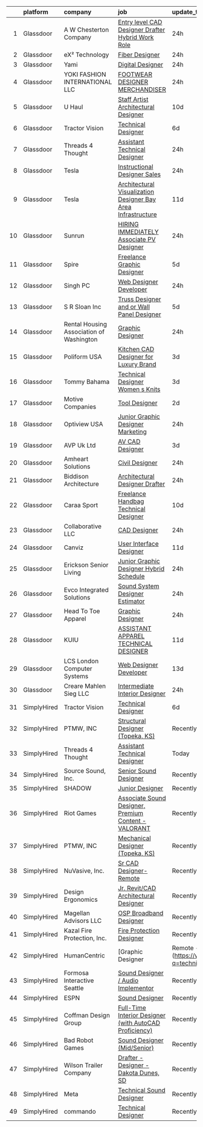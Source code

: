 

|    | platform    | company                                  | job                                                                                                                                                                                                                                                                                                                                                                                                                                                                                                                                                                                                                                                                                                                                                                                                                                                                                                                                                                                                                                                                                                                                                                                    | update_time   | location             |
|---:|:------------|:-----------------------------------------|:---------------------------------------------------------------------------------------------------------------------------------------------------------------------------------------------------------------------------------------------------------------------------------------------------------------------------------------------------------------------------------------------------------------------------------------------------------------------------------------------------------------------------------------------------------------------------------------------------------------------------------------------------------------------------------------------------------------------------------------------------------------------------------------------------------------------------------------------------------------------------------------------------------------------------------------------------------------------------------------------------------------------------------------------------------------------------------------------------------------------------------------------------------------------------------------|:--------------|:---------------------|
|  1 | Glassdoor   | A W  Chesterton Company                  | [Entry level CAD Designer  Drafter    Hybrid Work Role](https://www.glassdoor.com/partner/jobListing.htm?pos=115&ao=1110586&s=58&guid=00000183a1d343feb87b817814b1e5e3&src=GD_JOB_AD&t=SR&vt=w&ea=1&cs=1_f27ad931&cb=1664867321562&jobListingId=1008180726137&cpc=4050D81B60456B41&jrtk=3-0-1gegt6h6hjc9i801-1gegt6h73khqk800-99c2d1e6feb2ff2a--6NYlbfkN0Ah1HZB3zWWPC_RUQgHjiSsx-miCUc3_D7bKfN3tu-eSM4EfHM0FEjkJomsggDAq3QwsdxV2_TeXTNIxCcsEIsrptTWZ9oG8IM6YHFUybnmI7bDsHdZaWpA1kkkqVhp_GYY0n-3viDQVMMvStkm67O-MCMS18GyT7Gas_kBXk1narOuTlgw84_r4IzNqYOoPDh8iIllVoRLKfHcnQn-hcwP6hCEQEcUkwnDpR1A4stLr2AHuJwNkIjgXb0P6xnsl8nN9Ckb-7GUxFAVQ6qV4i54YDetWkxgHT03XJEr0LKI00svXhu5v1-vRoHYhrycYogouLQ8PXa30B3cgMtPtkSEjMKyPzNdvXEHuvH43ZUfvOBHMHpefp7SB-30Kdl9xNyxBZ_p8Eu7-n6F1qtgdSPNZcb6sCJlGgPck_0OWOYUqzsSn4Una_6_pi6MDCfPlFnrZ0iHbvSppkEGFHE7Ew2NHXDa9MEIDHG0gFewn2jtO3LUc8kEO3_2-rzUThQHE2CoLl1U7kdjSM1XWwf6cvcT)                                                                                                                                                                                                                                                                       | 24h           | Haverhill, MA        |
|  2 | Glassdoor   | eX² Technology                           | [Fiber Designer](https://www.glassdoor.com/partner/jobListing.htm?pos=111&ao=1110586&s=58&guid=00000183a1d343feb87b817814b1e5e3&src=GD_JOB_AD&t=SR&vt=w&cs=1_7e47d984&cb=1664867321560&jobListingId=1008181152822&cpc=7E69D0A57279CD4B&jrtk=3-0-1gegt6h6hjc9i801-1gegt6h73khqk800-501e28533526928d--6NYlbfkN0Af7IH--f52cTUDwFMUanxXcd3NiV5wYJyzlyk1G5yREYjpyx22ZkWQaczA53RNvwV3Ft1O_8Sf5jnopNqidS4B3P51tgzO1hiw2xJV1Mw8KGQSfBibd-t3JzQt5z7MzEKLTZHiUr5suJhbdEWMLlPvNnwEqtYiFjXACWBU4mOVYy8ivw2VUYCkOZnonorSkWmD6H9_-G4P3QlbfntYzPlVaarZ7WUQ0J5_Vs-NGJZqr3lA47Ntju-g7jHuNGr3vhbuGtI6OWUyvWIN6ceFIuB-qzitiY9wDW-EHZ5rnriL_k9bOci29V_W1riHksusMocqDvS2qKIjitJ7-ZJjPI-9AVrErB4Tse7p_JZ-7KPSRDcPbkiBY8p8KrbD-y8HWvJ2y6F8Raob6BIBGnwRD1QbIxBt7-SpHsDhLcx4eQOWCBan10vvTqaGLLWuDYNOzdacRHiDKLNRfs0xsaq24VIAE_pIs6lprUYIXQBW_U5Dp6rnCKnDyI2S0ByGZ17U2t9OcGmtJIkMZR9PiXHTShXt)                                                                                                                                                                                                                                                                                                                   | 24h           | Remote               |
|  3 | Glassdoor   | Yami                                     | [Digital Designer](https://www.glassdoor.com/partner/jobListing.htm?pos=103&ao=1110586&s=58&guid=00000183a1d343feb87b817814b1e5e3&src=GD_JOB_AD&t=SR&vt=w&cs=1_534e3165&cb=1664867321559&jobListingId=1008181019653&cpc=18C9CE28155C17C5&jrtk=3-0-1gegt6h6hjc9i801-1gegt6h73khqk800-4b7391dd8006dac6--6NYlbfkN0DsBOlmEAMqZtav1V1WKZO3RUElpafjggtWvxyDQ3xFSmyORkCOQyPRy8brDkQF-0tx-M_FaeGFTi5xPkXA6pP_llQ907OambRdmHN7rVS4lqoHDoH3T9hJpxZ4Yo4p270-LHduIFPvCR90ID65X1Ans2reBfMYIPmQhvUzvYw15zuBBZI0Kx1zAKTlY_5ChHyJfPLs2mMuPD2wFxJM-jQdNwnP6rQ7Q7qfHJ8GbeEYuIwFMF_ENeTflhoYHvZyYSkmdlhM-mefjczo-JqwS1j880KGzPky4PtU910kSyBewxYkVKNNYSsul1nsLYK8jUYa8bVQmWjdWGE11JDuSUsfddOi0yzN2eEUBMjLDfAWIYh5aemREHHInyCm-TH6CPseWk7tyOJPQ4OGC30ZZy0yOzQUFVlJDEen42rbBuyVYDDY8KWu74dgDqeWyFvaRZi09rDP9BqqawW0eAMTdokCxNkt2lpSA0v8sk-wtrXNNvbd7nahxLeLlesszZMcTgA%3D)                                                                                                                                                                                                                                                                                                                                   | 24h           | Brea, CA             |
|  4 | Glassdoor   | YOKI FASHION INTERNATIONAL LLC           | [FOOTWEAR DESIGNER MERCHANDISER](https://www.glassdoor.com/partner/jobListing.htm?pos=129&ao=1110586&s=58&guid=00000183a1d343feb87b817814b1e5e3&src=GD_JOB_AD&t=SR&vt=w&cs=1_c76daa66&cb=1664867321564&jobListingId=1008181061727&cpc=FDA93C03AE7AED37&jrtk=3-0-1gegt6h6hjc9i801-1gegt6h73khqk800-50f033a08f406ba2--6NYlbfkN0A97nE1P-m-Za0L2aUvklUmcUAm2wKboK4KxUqKaTH4OeA2fAkytcimx1XgsdAiu3xSHhc46J0JWO-DE6WWE9uUb7ZJTtXi9a5HlHK1trY2Mz1SjtNoF0htomQJHQYdnWDXx4NYGjKiST5JAp6uEpyOjs_nETe6DocYv8Z_kJUdj4U34boKSfXebLr7m5LGmORr0WhAQsVJ91IkGUoEaottRq87qsD4s08SKuWrO5XdpkXpPkZ2V99unoc4dh7jmT2vI5tOqjLn1jZEsXGVqCp2G-wZmowuypOGJdXHk6cCUkiFTv4jl8nwNmeG0VCYs3X7x_04EZqf-wZJnzB40MHIzDGlyzmL7EVPDukbdjojo3OXFWaoAlry2kURAAGTuPLiwmOQzKRzOb7r4VHLWNhMkTqcOtOFOSdADkOUwl5pzkUpU2zPJmAeqwqI9C6yX7tbKpRBrns42VBSsL5mHELnO4exCfkY1296jxPjG6Lb5-WdQ5x7oyImH3sO3d5twYwF4t7DUxrl9IZURPU26NMV)                                                                                                                                                                                                                                                                                                   | 24h           | New York, NY         |
|  5 | Glassdoor   | U Haul                                   | [Staff Artist Architectural Designer](https://www.glassdoor.com/partner/jobListing.htm?pos=124&ao=1110586&s=58&guid=00000183a1d343feb87b817814b1e5e3&src=GD_JOB_AD&t=SR&vt=w&ea=1&cs=1_70b80528&cb=1664867321563&jobListingId=1008158422934&cpc=39A4E8CE329AB187&jrtk=3-0-1gegt6h6hjc9i801-1gegt6h73khqk800-28429ef3067ba079--6NYlbfkN0DdoLzd2nH_jHSLwr2EyTkavNA8xpnfBmQyA5D2SPCveIstByWqgi2KSDKasltwxyfxctkgsP-HOwOdSWhEHutSr9pl1BDh41IUZiravzOsEg4BUKUHZBBfsGybUratl0F9CtrC9DdvGVee0K3CHGdDTLNI56tu9C1qauDIyOB79jeZyTlP80d31ggwwOcbDuewjMSodM9nr4qX5T6NJThshlXcoOruiJLXR4-rmfqAYvw1ydqXHWR8mKYGABhDUQ5gKyRZPgtwnJgcnIiAiXM9g2wa85XLAbOSNKhBWKemDsRhc2IJ3vU_bHaZXlo2b5ie8CbKNS_cfvC4Hfjeiagf1VbQh1FNcPZsV-h6l43twmGIlUDLxeQbIVWwEedo8EHYG8YdH0Xg84ZghsQahN3GyTVKrEtPSNONL-mwVXvqIMyS-gK4Zl90sIcigprXnh9w0KJhxC0G6n1M0ej1HljHSRyRqOH9xBYmTqonW5l5nY9CJANInF5MMmwTvNeiEPF20st7X83yAcmG0eO0q9Ee_B2R4YrU4KBkoT8JJ5yhWQ%3D%3D)                                                                                                                                                                                                                                                             | 10d           | Phoenix, AZ          |
|  6 | Glassdoor   | Tractor Vision                           | [Technical Designer](https://www.glassdoor.com/partner/jobListing.htm?pos=105&ao=1110586&s=58&guid=00000183a1d343feb87b817814b1e5e3&src=GD_JOB_AD&t=SR&vt=w&cs=1_ea4bbd56&cb=1664867321559&jobListingId=1008165515473&cpc=C90BE282B3FA86B5&jrtk=3-0-1gegt6h6hjc9i801-1gegt6h73khqk800-9888b649ead1db1f--6NYlbfkN0CPEiJEzZq4I_K6S6Q9VC1QMfIsI0INZ1UYi7vjgDL48cCf6Mzuyr4ohWlZ_ChXzrP9-0mHLb5yzUwvpTId87PGQ3y8q9mEziv7oLdvUActfhE7rHkE5jNZ2VgNbLC-A6-wzQQQlVz4kWpHu1VWrnKCaqnQ8TYoJ6HKn1BlBQi_C2q1HaHUAnSImIjHc9NFJqzAw-uLI5zAMUZysTnQubPuvygXNWte3dkFuO84U4tDFDBxQnNXb2YqkmyzhL99LA21-OhVeLnSHkdXM1d5oJALhUmLetkss1ZemWu3HDvB2mN3J89s1o6BQrtgqaV8v6ntAyZfE6Bsjh1nw9RvMzXSeXHo3X6yZwQzpVPKAZFCZqay9sJAEYqAPvPaI6L5cZzKoF1mCGeoqoTGeDQE6_uIluL5hCu0tcqqaVTWpNZFpo_m6mbMHF1Zj1cbMNMVdZMvwdxvs6UBOPYsh70nPA-lHZlbSLHqvkMjswRpGOLP65Woh40q8_Cr__B2oIfftB8S0rVzwYpsPg%3D%3D)                                                                                                                                                                                                                                                                                                                   | 6d            | Los Angeles, CA      |
|  7 | Glassdoor   | Threads 4 Thought                        | [Assistant Technical Designer](https://www.glassdoor.com/partner/jobListing.htm?pos=102&ao=1110586&s=58&guid=00000183a1d343feb87b817814b1e5e3&src=GD_JOB_AD&t=SR&vt=w&cs=1_2b2857b3&cb=1664867321559&jobListingId=1008181073185&cpc=C0FAF87ADD587446&jrtk=3-0-1gegt6h6hjc9i801-1gegt6h73khqk800-66cfb0cd2a94e85e--6NYlbfkN0CvahHJL5dpwIe5nlYo2UZJB8CTXAEl9vJAxrd3EfdRQXgjh4B9lozu_TTseRakeh3Sj3UNYpP20lKRhCPDrnkQrL45L--LTF4MCXgRVpPeO80nceR--QTLoBI9FvqkC5kf3WpO8VOhS3gLpKsUo7S3A1CC1rwtBFHDI2FswDEbnAWfW-7q-G8p_aukSRyFmAfRUnfJ0cJhuHdcCNq1cvXIbBLQlhnjFLxTsXbAl_XfJbiCh6lC-d3txOAXDS7dRM8Fsq3GhaI1aAmi0G2IwDGxUh2cd6EKlCW9Li61Dho8ExnfTWB4iEa0u2zFbGdzh-3gLWUHefIqEHjPnpcJpsIjmJJ2LaIhpDP5b0YxqIihWmXDoE7Zxahts-UA4a8j0QJQup6tR01cf2Im2F0mLVjAbxhgGW9JwFftWDSWI19sp_wtRQ4TX0LffUMBZe_VqaTcqJcM166EDzTRgVIRj21n2DTKjJPNKtZ3eZzC0nosU5vKWlT5bP_u7cBQWkRwRUKk8_nAa42RdQn7-tBu_jwL)                                                                                                                                                                                                                                                                                                     | 24h           | Van Nuys, CA         |
|  8 | Glassdoor   | Tesla                                    | [Instructional Designer  Sales](https://www.glassdoor.com/partner/jobListing.htm?pos=125&ao=1110586&s=58&guid=00000183a1d343feb87b817814b1e5e3&src=GD_JOB_AD&t=SR&vt=w&cs=1_4ad98d9d&cb=1664867321563&jobListingId=1008182096824&cpc=654405A9B1E0A9F5&jrtk=3-0-1gegt6h6hjc9i801-1gegt6h73khqk800-c28445394197b85c--6NYlbfkN0BkX03mv_qGbDFMol2YHqLRvzzvm2LmpzMO_FcYL_FtJlnJTzsjtFTdelRG5HbGrIe1XrY6rgJ9FQV7KQ3rIcgZEXJDiNmKIk_jOpYbnHF_VbOGU3RKZX3M8RO8hxBI3NS3saPxZEmOVbGzW66b-XOzLjWk1L_3yo4mjyIxktWFcoXIcnW0ftrc9_aT1_fuyos6DKOK_yhQ0RZWlcHRkqJlaqBmieyMLLlAid-T7S-3Tr7KQN_MbMrWCg7yZvu0vBfu8TUZJ4_T_1bsqeJVk3RY6h8zCnwHVYTNiCxoAkurRdXnQF5oWESNDuGaaa5NCa8xplA7l-qps62sY_8WdtWBira71rMYl1CjzWwmMMWWjTJg6WTaULGgbK780qIRPGrRzPpDpoKcMlLvZ3Wtm-A9SFimT-8TCZx-cjv_pQofgHoVifpP3Do_Tpty74ztOMFoE_R54SXR7bc8Zzx-c1DYrwL604olTuippYtGgqnEXnW-FW6qo_R-9BSbhko52Ds%3D)                                                                                                                                                                                                                                                                                                                      | 24h           | Fremont, CA          |
|  9 | Glassdoor   | Tesla                                    | [Architectural Visualization Designer  Bay Area Infrastructure](https://www.glassdoor.com/partner/jobListing.htm?pos=116&ao=1110586&s=58&guid=00000183a1d343feb87b817814b1e5e3&src=GD_JOB_AD&t=SR&vt=w&cs=1_6deb0702&cb=1664867321562&jobListingId=1008157424103&cpc=8795CF9063CD573D&jrtk=3-0-1gegt6h6hjc9i801-1gegt6h73khqk800-c00e3ce54c079d87--6NYlbfkN0BkX03mv_qGbDFMol2YHqLRvzzvm2LmpzMO_FcYL_FtJlnJTzsjtFTdelRG5HbGrIfKuF7l_SRluDws8697LYRRPx4MMFF7B7pwyjHfCpqmLzDqtWZBv9sBU-l4VTomUZzFVEn3FD13pc01LVCjOXxofHXMT-b-Wgq_cKBdsuUzgtUcfVDn3582ZEUv10RRqHQgZiAOZrkmwoYqMQTwPfviB1fLc2bPwNIQDm9aKRNEPZYUGuO2muUs0CtE_g1ctFxturT_fRt5UsI4wbniVh4wNbfLtEWGCHuQRdDKMFYsBJnuxRp0wsXf-mWl3EXuC0hSmAkisdXM8JB4uv_ByhSOIu4KMlz6rNgFFFj7VP0nUC3-d9LWZUe6kivu_Dv_YvyPnaDgqYaztn_JScd85Bvkrpohe1d2FFcuK0r3cDaqCsUfCjPfmvOa0FFJOr6bVh0GOwur2g2PSzLx3e16MZmqGTVN-O-iFrE63dNtkFIP-LcwAfRWWcFTLr0vRGHh_HVRyz3Eja7NqU16Wc-6aorl6HGBzuyBhd4%3D)                                                                                                                                                                                                                                                      | 11d           | Fremont, CA          |
| 10 | Glassdoor   | Sunrun                                   | [HIRING IMMEDIATELY   Associate PV Designer](https://www.glassdoor.com/partner/jobListing.htm?pos=107&ao=1110586&s=58&guid=00000183a1d343feb87b817814b1e5e3&src=GD_JOB_AD&t=SR&vt=w&cs=1_d559b0dc&cb=1664867321560&jobListingId=1008181328108&cpc=C3517E2410EFB392&jrtk=3-0-1gegt6h6hjc9i801-1gegt6h73khqk800-a03ea1800d9442c8--6NYlbfkN0AAJYvQJqkGyctdbwgYBdqpzYSt0PUhiiQc8Z2SIVaOwlllVF9sRwa6yXPHg7jqUvRGjME78G0t_8vnx9fpjTJ22wRaZieaF0SCLNOosVUgzBzfWwxRh8fMLZLGpbZzXzDvCrymmLo_7inDmLK5m2n-9hPrZCuuDm1qM5fn1x6JyvpC5wpwRtwOZnOCU7Qzc8IxgCCY2btluMUDzVb9n7v0tDRFrXMEHVOenXADEd0z1KC1ISXqqT0fLL8Ly-x0AvnH5U6IfpqOdnU-3RgPLXQZ_Tuocufkpu6e8wtCts35949Gk-YPRALrZDBalKMByVTBfDE2ykj1HFZwbQOkRGcO2OC1pdrcu7OSNka3r80SNvOB-OWmCumN-hMN4rC36zt9GMHz0W9aaVzMQD4IxdsT342q24lYqZdt4YVkzDmNjKRn3Biwb0WFXfMhvSoYMXKECG4667YqSTabj3dq9gD_hSnoWd37qIm92P_E0-ufXGCK7hxPm5uqNkdfc594_h99-Y7EZZ0SgtqeC9MH_Sld)                                                                                                                                                                                                                                                                                       | 24h           | Remote               |
| 11 | Glassdoor   | Spire                                    | [Freelance Graphic Designer](https://www.glassdoor.com/partner/jobListing.htm?pos=114&ao=1110586&s=58&guid=00000183a1d343feb87b817814b1e5e3&src=GD_JOB_AD&t=SR&vt=w&ea=1&cs=1_549172f3&cb=1664867321561&jobListingId=1008168176401&cpc=F41FEAB56D215062&jrtk=3-0-1gegt6h6hjc9i801-1gegt6h73khqk800-0a7693cec2d415df--6NYlbfkN0DeAJW0m2c6RRYZ8mDkAfiRHtRiJ0-kxkQVsAadI3fnKOGp_QxXvzZMVjx73-hM7tPL4rGNIGpIvNxjZDfZ5ASMlZXRqYXSdvBzYLMPNTRfPsz99QAZZlQQ-qg5zLdJfFnCV8gtIYLEdgE60hk1CYz4D1aE0u49Aa9-RqNuCdkbHL2e2NNbaJB8aHifFsxl1vC6ZOeAEjtrJ9-sl2Ui5eF9CAd-PUmsbNZUpjUflQrdibN2T6IUczJUS8HKUjR0ZCDlh7Yf3HvWI0mBvzWY_bek6Es1BKH91NNkKb4TrQPJDZQiOIy1Qcqr4vxlxYSzRI17-18duy2VbQlnJw2WjD70S1bvziPCmS11S0UADCdMlpdP9TcsoDlyV62ssgDFay12wTjX3hGTY22cqk8iwZDCorAndqYWnXyuvOHr3iuMEkdSp1lqBn19jRWoETuVfOYaFYULEPpRiFSx4-lTc0sH5yDwlGaNr_5CjYwPe5OCCG1DsYmjGGkIvqyRrbUAPs4Bs8LirvFDAw%3D%3D)                                                                                                                                                                                                                                                                                                      | 5d            | Massachusetts        |
| 12 | Glassdoor   | Singh PC                                 | [Web Designer Developer](https://www.glassdoor.com/partner/jobListing.htm?pos=118&ao=1110586&s=58&guid=00000183a1d343feb87b817814b1e5e3&src=GD_JOB_AD&t=SR&vt=w&cs=1_9715483f&cb=1664867321562&jobListingId=1008181153295&cpc=BA15C3E50D27FFE8&jrtk=3-0-1gegt6h6hjc9i801-1gegt6h73khqk800-7fbf0008f412dd85--6NYlbfkN0DqKMLcAIUKHWfrqBJvvS4sZmLmWZERQ79hXB6mVECSty8FIX9apUkIelta8m8l--c0_ACrcImkCcGGD3oCIwPWsfBCrvrAFD2RKDgXsJvk5JZEV4rDpF_1QrsgQGY6xvSP10IF_LRm9HvhIPrU87L27tLE1WlDj4lHI2cg6u4pCb_s41G9I2qv-BRVfgajvUnLB7sXCyT6P15kwX0xUrwoYaxjMuweRp2BOMD533WejjgzXJnBIMH-rHmvYvnG98WbxsymV2zRlWTLSJ9oeAehx8u_aaBtsJrDqAWcFaAn5Dkb2X1T3AbhYxydB-VPdSYJRifThiO5-NYAc98KnKoUYWKjNnzpyMYFEvlnysclj1bxNHWT2DZE-qSLJeL0xVKmXT-cwWlksOEtOrhH13xwFGggXVbs3ifXKQfEo5bunQPWIVOkoLkv5GjdTiadYbtEnPikNFgC54OjD0-vxIAB0F25E0ri_nWsT2eIoHhiqaO05gPbGZyWRF_bWCbImMyLrLEsk-EHMQ%3D%3D)                                                                                                                                                                                                                                                                                                               | 24h           | Remote               |
| 13 | Glassdoor   | S R  Sloan  Inc                          | [Truss Designer and or Wall Panel Designer](https://www.glassdoor.com/partner/jobListing.htm?pos=130&ao=1110586&s=58&guid=00000183a1d343feb87b817814b1e5e3&src=GD_JOB_AD&t=SR&vt=w&cs=1_ff1450b8&cb=1664867321564&jobListingId=1008167833972&cpc=75B6770C194DCF89&jrtk=3-0-1gegt6h6hjc9i801-1gegt6h73khqk800-3e4f44f994be5a03--6NYlbfkN0AfLs-MwR3OiHl_NZO6cp42SQ14GNv2FjbcPYCi9RMPs4zVhbzVwEtRmFRUWNo5vaHlTAuc5szE6KeYBT8-Qv0uVI9iaBy3rKuCjtt_0C2u495Agzu_IES48w8QPW42PiNUUDbUgdCC_8v6E2hgYb2qq9UYMKbJa864m9IlyqvvVQO-iyxbBmxfS4oYQdV0CNHlY_BIc73CYbZHQMej687d9RzdQBPdkLogXmHYIgG0wjP9U-BDEZR8h16JqSyU66vyYdQ98u4XXe2Xa64EaHc7RJQx7RVRc4itBzsF3edxOXfsbTxIWe18W3_ldsifkO1qLZkCLALdshxza1RIqzrsqjns11AmZLaJ2XXQAxvVD7KcvGKHF76Y3Wf6_eqCoRl9AZMvEOSLIyTY6PFI5uOtM2vkrwsn-XwDmSb6Z8ucKNXZ4NwLkBvKgaEchdvg8oyoS8T6SdErUAd4efJnpvE29rIZmKAFwXjwSMbTn-AG-0yjMCEhL92Uh-9LOs6Uac_DtcADO1MG97DTQSMLTLO996wvUeuJVmQ%3D)                                                                                                                                                                                                                                                                          | 5d            | Remote               |
| 14 | Glassdoor   | Rental Housing Association of Washington | [Graphic Designer](https://www.glassdoor.com/partner/jobListing.htm?pos=117&ao=1110586&s=58&guid=00000183a1d343feb87b817814b1e5e3&src=GD_JOB_AD&t=SR&vt=w&cs=1_27739fcd&cb=1664867321562&jobListingId=1008181648619&cpc=B576E40E3A51D23B&jrtk=3-0-1gegt6h6hjc9i801-1gegt6h73khqk800-8c68881bf004abf2--6NYlbfkN0ATuzukLZvOA7Cxi5gGVTPK8s05ijijAIGQnHXs5Od0X7dJhkhquRt_3fZF5olvIKB0rAZzKK4aXdvC4AXgjBQS4J4Y6n5mMtCqKaxMVRVRYm5rfr-L3QXTFlg1UKQ4dZpg865y5t_WtM0fDx829Wsuo8abBLp8DC_0S_oh2_gd_Sr-1vXR9b_stqne3ZnPXfn0pEMHH3E7YjAS-hEtXhJjGRZdZk2n0pvYJdzv9f12TrVySnjt4YM0MAAEZRu_-Q-N5h5nq22K2qDpVdZtqFsx0iJj8xngE_CNfe2a7Q9UtxwB3PpSqR7TqgsJyLRNgDezPlOd2UAldz5ah9r5nxHroo2xtVfAHMjNwepvzrhL2NBAgDUQ6XxWjd87tPVaDVBDY3f1FZYPhmscp0WJLy-xGAD-eAHZb3i0RmzLj13tli0dUcocmPjSTjJKj4na7eHLSzQ2DOtHRaMgxIgKPi6RfGXmf6PkpJFK6ut9ZJATVF6S622BZF0PHQyp43d6EDmERYmBUCRoQ6Npw8aspumx)                                                                                                                                                                                                                                                                                                                 | 24h           | Seattle, WA          |
| 15 | Glassdoor   | Poliform USA                             | [Kitchen CAD Designer for Luxury Brand](https://www.glassdoor.com/partner/jobListing.htm?pos=128&ao=1110586&s=58&guid=00000183a1d343feb87b817814b1e5e3&src=GD_JOB_AD&t=SR&vt=w&ea=1&cs=1_69dcffcd&cb=1664867321564&jobListingId=1008174093697&cpc=6A22310A23505C64&jrtk=3-0-1gegt6h6hjc9i801-1gegt6h73khqk800-cda149c87cee8fdb--6NYlbfkN0C69E3NoEwZ-uG1rZ85aGwRFJT7c-2sl9OJhnzjjXIMcjsXwQPZ0x7Y81U7Pw7dTG07LxPxyapAY5b06ydl8GG5AFctQODmGdMp_r3S_8x1l0Wf_28iq408zlUafmf3rcWzzbAvo0NUfYemiretUMEZZsoGjxusK5ZpQjONe5hNqkD9Rhl7tljChO0YtbewpspymLGhpW_WH0vV5NQbaK4WZ2PMayR2Kk-5-6qg3Z0yTQ6bOvdnEC0doN5xde-Y27vFe3p9Om-WwHimZSVRl5ZGmSaxanKjrYlgteBr7wSo5yI1JTHs_hUlYqpoLVaaHrN3S3nPZzkTu2SFA68ux3tKocJJvKCEfqcxOFUUdcZtMW5hsXYbBD8yIv8ERK6ImfVUmA4aoQrnCSmrtD2EUNB86cg49EH7xxwS-o1kSjR24g3zVOT_XO84Srs0NI-LrkMU4AEUzL5LOVvQ8uA0EBpIgTNsIOLpXCpMv1UpcvFqCN1xHyBnbzi0RXf-nmatmobpkbFJRuOZlA%3D%3D)                                                                                                                                                                                                                                                                                           | 3d            | New York, NY         |
| 16 | Glassdoor   | Tommy Bahama                             | [Technical Designer Women s Knits](https://www.glassdoor.com/partner/jobListing.htm?pos=104&ao=1110586&s=58&guid=00000183a1d343feb87b817814b1e5e3&src=GD_JOB_AD&t=SR&vt=w&ea=1&cs=1_29f7ca64&cb=1664867321559&jobListingId=1008174289788&cpc=AA7790897323AD50&jrtk=3-0-1gegt6h6hjc9i801-1gegt6h73khqk800-00503b9f72fdff20--6NYlbfkN0D_0J8LWFla8zJ9doFfAnwErLHU3tLe83KczdaS8_YNczisqJRqGYoZeH0rMJ-ZfeyrTpnR_A69RZOm818FThwpwztqr1RSZtywqA3x5Yi1c1pyxRAb07Ul6_brK7NsOsqO9LJEV1Ix-mBz6jb5aHdFM5cFAj7oTT7pwY8B_aWV5G6lxBiEN5qfe-c2FnbciNrE49p4hPbpNdprsbmPBtiMS4tqY7cYRUhw0fDH-BDeFShvpbtE_PyeHE2F2W6bAA9e83LXn4CGfYejhSFxhjGFpFcsNhXOn6Pw-re-mcb2tyPUl8B2MpPehWxPURc6BnsJyf25dL9liWB1FoQQPc7-CgmasDgSPZ3vJvPldNaavT4XLPe7dzTtqidh7tJYrAnbHxb_sV6Kodmas0rTrKehCItOk_drC83cqRmAGcP6lVhlAZyk00GH7494hlVZIhiC-h4fQMiJi9zmqoPl3H7UCDeirBkEDPn6aOR5AW4nAlPcKMYoRkmPzrYo9QXt6TRHQqkere-7l4eiY9AC3VxhfnW1KVFHsTU%3D)                                                                                                                                                                                                                                                                              | 3d            | Seattle, WA          |
| 17 | Glassdoor   | Motive Companies                         | [Tool Designer](https://www.glassdoor.com/partner/jobListing.htm?pos=122&ao=1110586&s=58&guid=00000183a1d343feb87b817814b1e5e3&src=GD_JOB_AD&t=SR&vt=w&ea=1&cs=1_71ced42f&cb=1664867321563&jobListingId=1008176935116&cpc=883DC43018083D9A&jrtk=3-0-1gegt6h6hjc9i801-1gegt6h73khqk800-c6127f70d7afa99e--6NYlbfkN0Arae83wIe_NvHUM_lH12ng2DVBXUGu43X8DQ0yIsAk_4QPE-Y-IBDXyZVo7MT05FwDVtFpgk-5276VwVZRNVbA30cGZQtBxf3LcR9Nt91oBuCc8O1anQbnUaTLq-Dbv1V7SgIUxBypmKA7FawL3tfevH3czSa9GUynQcR1-YWQX4gURlO2JF-KU0DtdaQ2hV3an4U93uLe8K0YR13XDul4oNLr9TINTfVvJ8FpN9shYweeB7O9AImZ2HvKUimwgL0kbNqctHvJbCZSeckJnopo7lxXyCSOSpIZtcRpYlLexPdycik4rFjYtun0bSfYFF9DHwGMNs6PApwcNXaP9w4gezbo1f_QPY4T9f6lMX-c_sLrf8kPlh6Nwhfgv4UaSYCLMCqrs8_4vi1aNxnRbplAtkU14RIryMXUB00cF9Kh8Z2oJRlkDbkK6RqHsaUM0KeVx-po9-X17vTq8TuElm2lVGPqiPdkKVXAUzLVPPguTW8NqXg9x1EwPC6aSQHhaN1mmVkyx0BxFP916Tnik38ByfhPUUi1w_AOpK8wyHt9dD7oTxLGnEMocPBS4kwgpY8pw7rUvFnSWJDpoGgTvICkjphKekmbNMv90U04tWzLMe_iYffQprr7AGkArbd4A_sWg4TpCOddY8nn8yjdn2HBehtkB_PRFJQZQ_HIQPtGWOLkfqvKSU1je_KK9PNUzf7CiO4RWSgQIjc1HJVjnQzNhUm78BgN4xbrZRpo8TljySO0DpU6O_8T27-EZhZgUDD-dHrZ2r5spcRxnBX575EZcsqU_LIJlNkg7nB9B1h8d3CrZ-4PhIor32DVWq0KLi8%3D) | 2d            | Long Beach, CA       |
| 18 | Glassdoor   | Optiview USA                             | [Junior Graphic Designer   Marketing](https://www.glassdoor.com/partner/jobListing.htm?pos=126&ao=1110586&s=58&guid=00000183a1d343feb87b817814b1e5e3&src=GD_JOB_AD&t=SR&vt=w&cs=1_356cfcbe&cb=1664867321564&jobListingId=1008181289962&cpc=9952A63AB06E78AD&jrtk=3-0-1gegt6h6hjc9i801-1gegt6h73khqk800-4695a573cfda8007--6NYlbfkN0Cd5ZvLdai7cR0fypH5_WiGezUQesq24dbKuF0ly35ya4IdfCtp78t7xY3oWe0vUXp8QL-R40ejT13w5eYYkLf_R7Ea-pwhMMwLFoMDszsPzA9kQS0l8i2EF_F9LzkHGj5MMyOMWIpZc733e4EbuEhVv37DUhvCchSXVKcxHFf0dFcJJQc8Kek7uPQ7tg2j8iZBhy4vnlyxnzuGZfK1zOJhW2nmWzNSqNtnAt2Hjpy3aFWz43SyKJ51dee36p8NZyRjuZLUZPKfBEDP-CRihRy6rS-AE_NDkPsXow9xge6Jdt9XOIJ2Fr3BBOSMc6cf7c7S-NsrSxhEVJaB9DanyPwWKuhhjN3wqwYz9DRx0uYARGqBOps1D-aWCyyPFzXS9by_z9RdBPDzPEPVJg3KEXjQEHO-Zr4BizXYzJUVRpcoKJZCTzwtdpy2Y81RJHdX6lR2XPSaHd_6gjoZ1aBBibw0GK2OdDKRSYcRo1Ukrj_bJs8UPrTVZydGzdnube7AncyvzZ0K_WiAdw%3D%3D)                                                                                                                                                                                                                                                                                                  | 24h           | Jacksonville, FL     |
| 19 | Glassdoor   | AVP Uk Ltd                               | [AV CAD Designer](https://www.glassdoor.com/partner/jobListing.htm?pos=112&ao=1110586&s=58&guid=00000183a1d343feb87b817814b1e5e3&src=GD_JOB_AD&t=SR&vt=w&ea=1&cs=1_6a21d6b2&cb=1664867321561&jobListingId=1008173007558&cpc=32EE424DE2B657EB&jrtk=3-0-1gegt6h6hjc9i801-1gegt6h73khqk800-5f97c9f94f7f4db1--6NYlbfkN0BRv-Wc929RsrsSUem9Y6h8brrWFQ-iaB-Blp-pMy6VrcEQM6O4vSQyo6wkqqGAILjsuU26OlTajwT8Zt-5yn63Kw6kQNOSGHeIAokNRr4bfoaFrrQfjfDuOxhus2QZ46X2m62Ke2DWo9CUuYb13fZMUV9l_ooMnB6KtAGSrkNqa0sMG3HIp89Mw6Wzg26r_ehKYWJ7FK-p2-sR7OUWpEZgk9mmECeVbqe5k4p5W7mFFAqPeAFpnsxsm9T2BcwHQSTakGQnDKClAFikfDqErjzWp4GFrEsUmYrgW6BXUnnZXsQ6UJAQLOGylqlNZfbF1dY1KkaHu6DXp3TsqqkXFwNGKsdPD9wE7tsxYFie49poLili5OqpCpIXtudfpqnah2vnr0oiPND5CQouFZz5fS32c7M1Cr9dyEVSy-sDSN-kZhcGsX1Ugf0iTBT59MMVvokA8gP70hZeteaDIKUIdCgDYu40Ge7VUhsgccKpNJw-yHDTCh6hcaici3iPFN2yt_A%3D)                                                                                                                                                                                                                                                                                                                               | 3d            | New York, NY         |
| 20 | Glassdoor   | Amheart Solutions                        | [Civil Designer](https://www.glassdoor.com/partner/jobListing.htm?pos=113&ao=1110586&s=58&guid=00000183a1d343feb87b817814b1e5e3&src=GD_JOB_AD&t=SR&vt=w&cs=1_8fd8be5e&cb=1664867321561&jobListingId=1008181599468&cpc=FD0C804CFA90C8E1&jrtk=3-0-1gegt6h6hjc9i801-1gegt6h73khqk800-204cd85d12b0d770--6NYlbfkN0Df3FlfC1KDMvXx5xXgnuSaewCdeuY42YOPVX5-_5-AeWUL-JWWxI7wKdLpca9yfAPZ7oNwr93_xTSqO1xuGCVnT9nNX2KjKrvlE9O4s5h6Ddv5IKjbahpLUnWHtHevFyCGBDYH3Aqy0tEPCMKZCpHQhESs1levtaBr9HnAe37FVsD975suCLU0sarHcrKAwPff5Jy3PhTSYSV4C4sK0-rWm8s3-FXqxSLA5T9jJYtO-lzSgu5FwmEWr6v8wVO1tArY3lKPlUY6Ypvq2m8tZRaXA-EANRnmO9b8-KAQ4uKOuN_Dg6vr3Xm7HIt6gQnL0GZW6WFMIlMH3UEDnvFVOYatdTOj1RICL2vWHtwj3p5E_qCEni-yJlUudxj6PZMHkNTooqKqaYMnepMAk407ugPYEtz7m1P2j0NmsigMg3Dz3eUWaqYQqb0es9XfQ5lKrgsi6fnvETDEFM_iO9fCZ_p4-FgFEmzXWSQKeRmwCLbRRu2cYnj5f10m-AalRABjObUhyblo2nMUmlF_5Q8TTqpt)                                                                                                                                                                                                                                                                                                                   | 24h           | Long Beach, CA       |
| 21 | Glassdoor   | Biddison Architecture                    | [Architectural Designer   Drafter](https://www.glassdoor.com/partner/jobListing.htm?pos=119&ao=1110586&s=58&guid=00000183a1d343feb87b817814b1e5e3&src=GD_JOB_AD&t=SR&vt=w&ea=1&cs=1_5b96f20b&cb=1664867321563&jobListingId=1008180676954&cpc=4AF433014564FFC7&jrtk=3-0-1gegt6h6hjc9i801-1gegt6h73khqk800-8d38277e1b3078b1--6NYlbfkN0C2SVAOpOeIWQkPp9EeCSLxTLheLRty2uanDx8E9nXZ3mu7gJwUrwrh0mpw3wi4FHBGAMJgvCnkI0-AbFbMYpb5bL4bDLLXDL9trixM3Fbor09C-TbIF5hoguCcwRMNsfg7jetm23PLMCksa410O0DFAtu7x160cMPRhxcJfHgKEx-WrSePliy_fnQ1074FgC2AWjmNVSd6-R3lH27JdjPoBLpFP-vBh1tfhNqemSGII_Md6E6L1Mnx_tntoCOixt7Fnja5I07j1difTaJe02dNwL3ctgbAAh_Zwfl03uupDZmaJoSdH7Dz-puVywse7GesOXTXdNLdClMviSnIbnsoyLLKs0m94s834YgVNCQf9-2ZMR0Tx8f76r0U0Lyd1uIuWa8qpiyJTq5-kEvww_C3l93Zcvc99yaSe83RkrmAQgiMJ19XwYyBI7pOidajEOWJ5OZkAcwzEq1TrGtM2gwZ1p8qk_IUVobGoFMh9CJOJhHaIOTO_GClYppQm0bt-ZUSeNtxzMvJFk61mMEtsiyn)                                                                                                                                                                                                                                                                                            | 24h           | Birmingham, MI       |
| 22 | Glassdoor   | Caraa Sport                              | [Freelance Handbag Technical Designer](https://www.glassdoor.com/partner/jobListing.htm?pos=110&ao=1110586&s=58&guid=00000183a1d343feb87b817814b1e5e3&src=GD_JOB_AD&t=SR&vt=w&ea=1&cs=1_db417828&cb=1664867321561&jobListingId=1008158545074&cpc=214153447B1391FC&jrtk=3-0-1gegt6h6hjc9i801-1gegt6h73khqk800-147fb6be78e8cdea--6NYlbfkN0BKI1D9Di4JUmaWSlprJZp2QiygpNTfhFcTQDxu-IUMIueuQsIO9BY7FQFzoFjnToYW3u2XfNBy6oI-oOWu7o2nwcHismEdvPyVw3jTDmldSQ_BYZykVbOYWItnPFMwhq0r0E2H-iSJVMR0U8235tBRzpKi9TwisfEgMPjDwa20vMgyigaQZL_7LouNkJHp6WMIDVf9GeFT_CxTrwR7uvgSVeioAN-FW8_ldkLHC9ACL2QWeCvjgEkQSvf9CowarQLEyabeADaJ6iXCIE68BiURLV2HIGRH4ghO7R-ZFv5p53t4MQeE2qQu_tZhNPsanVkwuSNL1nreLz-DdZCgIkuxtZuJvXBrdPY6bmlNS-S1Od_XhW3mMo4T4JL6QVbu98GNGA66WdCx1jycXxJfc58631CVRqQNraj8SrPxwL4NRT_ou1VWP93zHrQQGv5Bf4l_jEZZqYGWAXn6XEnAYcvi3BJltgYfzB5C_-tV0HgzQZTSqYWTOL1EdVqVJ5csGEfWO2k2QcrflATg5AZkjxLVLYR5AP1NaEY%3D)                                                                                                                                                                                                                                                                          | 10d           | New York, NY         |
| 23 | Glassdoor   | Collaborative  LLC                       | [CAD Designer](https://www.glassdoor.com/partner/jobListing.htm?pos=120&ao=1110586&s=58&guid=00000183a1d343feb87b817814b1e5e3&src=GD_JOB_AD&t=SR&vt=w&cs=1_13f2109e&cb=1664867321562&jobListingId=1008181002885&cpc=18B9B60E52E5A655&jrtk=3-0-1gegt6h6hjc9i801-1gegt6h73khqk800-34cec82d480395ae--6NYlbfkN0AxHUw21hTVp1KpkN33py-_9WrStiosHaJshdyp9X3KQ7H5n8Vlph5h8WejykM5phs-eTtcoDG2HdOHPlFpGQHh2XIkrtRKYqM81hPi8tFUgMH7SyASFShisS47n_FbPhtZZuGi_7xyc3cZebz9ag5_StmwnVoGl2opy9F0Bl9HtDP-9CKd3ZSl20u5EgzFAuBCVLeoEto2GLBGyniHBDpb-SS46uCXoF2uVtcE6QMXgsC5Ftw46jV-c4opVGrqF9AA83JUr5RUFY9qjkPEz0uKlO3RG8EgdTH39U68dJDFhn4I1ZpMFcasd7pUPj7DBsyOJNIaG_W_iCTWZoHJtfS2_Cf_byr5CNxGX7O19pL-GA0b3XvR0xociaV1SKDTqS_MMZBjs9-U9WEMJpdHGnOOleZst6KttKbwmSzb2erLYH3pAciFUDmhtChgT84odzFQQ49tYKoPnPbSNQWMgY-HVE2gZYsNTvENmAu6iNUD4ZZljjGMKH8pxqJpnz7hfhvKCzdQKCpwE7m5oUVkfdOI)                                                                                                                                                                                                                                                                                                                     | 24h           | Scarborough, ME      |
| 24 | Glassdoor   | Canviz                                   | [User Interface Designer](https://www.glassdoor.com/partner/jobListing.htm?pos=123&ao=1110586&s=58&guid=00000183a1d343feb87b817814b1e5e3&src=GD_JOB_AD&t=SR&vt=w&ea=1&cs=1_ffbe9c47&cb=1664867321563&jobListingId=1008156531493&cpc=F4EED0218A761C36&jrtk=3-0-1gegt6h6hjc9i801-1gegt6h73khqk800-e3d87cbb2114de86--6NYlbfkN0DX7ti5SU9yT3J6w632BGO7shSuqcoMAB-r1rtnlJAMBSScCSDe78er_gZzmOYcJuZ6VlrD61do1h8BelTQAhPGiPBL_XHDa1qsdgV-Wu770iI7DpZuP0joPJx_a6i9ko-yT13_09GOCfitFtYQ90aklM2vDU5RT5arQYr_lHNJgxvAJ9wIUKHnHRMA_n2a16d7tlEeGVECGEM1knjeFRFU7EPekGWRF0si4qOe2cPv-1Y-97eATW1lrLDELUvff_n9I5oH11r1Dn_2oXsKmS2DOEgwKPSKmgiB-t6hJQ5glOv5nWtUVBdjfEq0S3S_Hw3geG_M4wDApZX280dKvdMuJFLD-27WqfiOLNzhDvvz0bgxrpVRg8qKOfNZFcidcm007Q9ZDgD7WT37EiPLEc6Vgb-G9l0XCqEp3tHH8pA8yn2sfK3QzMGUo8JqQtnkMvAcyCaHuVEErb4DM4Od5fNVDNRLoB5Ct6KTrS_dBO31QklUlkZ1TBDcWE1xb1K7r1mUg3GKMFJvxA%3D%3D)                                                                                                                                                                                                                                                                                                         | 11d           | Remote               |
| 25 | Glassdoor   | Erickson Senior Living                   | [Junior Graphic Designer  Hybrid Schedule](https://www.glassdoor.com/partner/jobListing.htm?pos=106&ao=1110586&s=58&guid=00000183a1d343feb87b817814b1e5e3&src=GD_JOB_AD&t=SR&vt=w&cs=1_6ff484ed&cb=1664867321559&jobListingId=1008181622820&cpc=E9BC9687A0F03B80&jrtk=3-0-1gegt6h6hjc9i801-1gegt6h73khqk800-0951b05987dfed0f--6NYlbfkN0Aw3paYmwU6FofVDdXTN6b2jRH4engFYV06vIOeUBvgcMPmiZAagjCk1RrrziBtCf7tpnaIWTetQkU4Bk801G2TR76OEPdi5tqiW5RJSEKhClqLDEX6Edi6ruZ8jWTKy4HMvfAcukzUPcxMktpIdwdVjvOEItJhGX0NcMu91RrkW8vjKZfufOqIFJhGch3YloL_u0cBnn-a6eaUv14hY8QM90-0SdJzGuPOrLNY0hWA5G1e4mWzQNbESXdf3vgi4DdBvgc11EfbjqoW_Xy3jv4t_lWq4cOTq8G7bkp2edQ1evlczA3EsVLNplkI5lH6kPLcb2xrdGzUBHWKY2xGdrrx-DYkYltuxc9zllt9V27wvbo0zBMD1tUE13QvADhNc4B7fwOQeTu6lbUkL5X2cp1Tp2dEZO1pbQt-y2BunTayPdl9Qece_Ozu7K7Bmlf2sOre4pLZblHUUTOB94RLJJwATxpR6GHAYmWQpZEW6Pyfwkw2Qm2e3YrNA7ZHWYeiS69fzfVUOB-dLgXm0P5qsIY5Gw-VMa8BrniwhLQu_mfyppTXbrrzXzmo)                                                                                                                                                                                                                                                         | 24h           | Baltimore, MD        |
| 26 | Glassdoor   | Evco Integrated Solutions                | [Sound System Designer Estimator](https://www.glassdoor.com/partner/jobListing.htm?pos=108&ao=1110586&s=58&guid=00000183a1d343feb87b817814b1e5e3&src=GD_JOB_AD&t=SR&vt=w&cs=1_624de7aa&cb=1664867321560&jobListingId=1008181620990&cpc=3E2BFC0D8D8346C2&jrtk=3-0-1gegt6h6hjc9i801-1gegt6h73khqk800-c71560065134f417--6NYlbfkN0ACu_hgM4mYOpGjE6TXudS1eLEYdlotK5aSiNrSIRlNjmyrdjjyo9_I06pC-ZGGuLdphhorf0SdJiaKxnyVVFgzkBqWnXcsB9wy8t6XWlcXjc3pXWMQ3r7fiEUWe6vFM49Ug2CkcTY14HCC0IiAq4l1KnBOvSWeZ9xYOnRMf8TzFvsloYwvcCnpQz-lhABrglvw5vgSybFQUUPZ8v43y0cRKiOmEH1tauCDKPdWNkqVQDo3vwdEa0TelDv33uEmkUmBjUAD-4LBRFT9pwMBdy_rmu6IIlxBWhBwhVVZjrI6BXbOFWvhGqiC-DlWzE8VG-eANyKAkedUA91xW3s_grZk2yxiGl_3X2DYd98AcuBNAlxorfh18sCFnWyKmOU5EvdF3cHPTcTIX65iV41orIePAowfHSMaNiEEmHK_tGdb8I3fj0XZV4Unh2BP9BLPbSFCoN0kn5OFfZOwtpdiIXHMTe_YHjo-m3IDToTMXMjLgQtql7AIS_EkaGcAxKKWtxkwYQO9XhXBmjDfadcJ0Bdo)                                                                                                                                                                                                                                                                                                  | 24h           | Spokane, WA          |
| 27 | Glassdoor   | Head To Toe Apparel                      | [Graphic Designer](https://www.glassdoor.com/partner/jobListing.htm?pos=127&ao=1110586&s=58&guid=00000183a1d343feb87b817814b1e5e3&src=GD_JOB_AD&t=SR&vt=w&cs=1_629429ae&cb=1664867321564&jobListingId=1008181007736&cpc=A0032DE20586B9BD&jrtk=3-0-1gegt6h6hjc9i801-1gegt6h73khqk800-3fd2d32c4e564bed--6NYlbfkN0DsBOlmEAMqZtav1V1WKZO3RUElpafjggtWvxyDQ3xFSmyORkCOQyPRc6k8A1unIWSpk84PhJl0RWzejkz-SLbtUS8dHFcCBE7C_FBVPHc9WP8JggpJ6fhbSIbDbnzG3sdJ7s2Z-1p-JXnPSk5X4P9CupiAq_cNS4aHkOcuQ86pU3rxLI1xJKVbQqf6dSBetPm6Hupd8rLhBF5xjqjJU0wP9WoH59P9WMKOJDmIeoFnkU5c5oGVdn7zaF93dtfO5AjGqBqUVluYZsgwR6HHlj99JmAw42iZB4uKg5hW1T0rJEIDSmnWUiF1aEMLetWRunOKYRY_HleHfvQYlQ2OsdxzY2PozYxGnjYe8RAruDcuK21jWsJPzaLXZej-K9Byqr6R7y4zRHFcpTmYA2o8fePH2avIhElvdm7wn4NGUzCTc3j26tBrQYSZP_xSovzX47HkK37qz3fdskX6iRxVRaMJkzI3p5mLEL53WujQ8hXP7QPe4NfJJweHQggbJDobydKz0x11KzUPLw%3D%3D)                                                                                                                                                                                                                                                                                                                     | 24h           | Murrieta, CA         |
| 28 | Glassdoor   | KUIU                                     | [ASSISTANT APPAREL TECHNICAL DESIGNER](https://www.glassdoor.com/partner/jobListing.htm?pos=101&ao=1110586&s=58&guid=00000183a1d343feb87b817814b1e5e3&src=GD_JOB_AD&t=SR&vt=w&ea=1&cs=1_30831b83&cb=1664867321559&jobListingId=1008156938904&cpc=4BE37DAE121B9405&jrtk=3-0-1gegt6h6hjc9i801-1gegt6h73khqk800-9251b95ea68cdca2--6NYlbfkN0AtlW_omU2Xx3W-19HQ_drmTKCWebiHnmA5lS5PDL5G8X9TJvUzwkz5gXja0zlbcDD8VuoJakzVRmFD0mGEqr40asENITrfcTXGv57OJVJjXx2fyOKmucK-kofRM-q0mVTP0j5UV3uI4upqWJ8WkeZ-5FAM2zWMhlJjWDWFAi0PPHDELKB4kHK8xz5sK66acBNpl-WsZiHWt6lMpibaPZbB9q3DiIF3P8GFsRzyda32uWgfzMNHuXt1l2Yws0y42uI6JkyNu68_7SL8fysweOcYpt0yGl0kCBOh1EAeFcSE3lmPx3UQ-5D29ziHHMeRcARtBP2TMRp-Xr1cr4U56fjL40oI7WkqSFmmE5ftejVrqe0N4Pe3YC_cy3iGdtx9fisunzsI89AbS6Y421MsOVRZlSCu7TWHH4ajffPCsjJV3Hdruzp6Hke1stvCOmCK5z5OaQEzUqdU8aLkudrjuzGMbkXRi7JclxlrwPy_8jem7a2ZQmcy-PpPCWr7pbg8eAyi-N6qC2YwIh_Wuw8_7Aq59Lzfyk6V73Q%3D)                                                                                                                                                                                                                                                                          | 11d           | Dixon, CA            |
| 29 | Glassdoor   | LCS   London Computer Systems            | [Web Designer Developer](https://www.glassdoor.com/partner/jobListing.htm?pos=121&ao=1110586&s=58&guid=00000183a1d343feb87b817814b1e5e3&src=GD_JOB_AD&t=SR&vt=w&ea=1&cs=1_e96d3f4b&cb=1664867321563&jobListingId=1008151919672&cpc=F1339989C5CB8906&jrtk=3-0-1gegt6h6hjc9i801-1gegt6h73khqk800-cd83d3b7316d14be--6NYlbfkN0CckLY1Y7Nzm7RAXoTq-bvgsovIKUj47znE7HlWw5vlrDWT7l6GaPFsZiavTqzdiZcLGT1rMwdNFuXLUMdk63R4zNVY5rB0gmkkrjoBJIet_1tyWwurfIW3bV1T4KDovliPlLrmzDpLZZh-6KdBWJXpfCgdQ0K3EHDaHBCHtg_bF-g5FQ8On-gWkH3wNMJVMXr9P8JIOwbcH5NRWTZl4B4cKfUNFWbKfIMhEeM2VZ0BC0Wn9PTVrxL4B8Mpla_rOiovFWG6zQZlyO_QXa5XW4paTFBBR-CrU0tu8bIgfSWGw6dWh5Y8a6SP0QmS_JnqSfy8c-_Dh9qboBLA1AaLgMvk3NmVR8D38G6-lbNnBoSz9bH5brqUxlhzIA0KrxPRrZgSZOjn0BokkoReFLy0MweMnY-tBu7QXRCRZf_BdgHGHKpXVFw7fhZAX0qKfFFeCe0X5ZaRKDExKnYH2wbn6a2FyOD0sFbbiNObe6-waG6Ai4ALB0iNLhxBlSiGRhlQ1KA9ad9vOTITdpwHe5mhIh2do4qs6e4Sc7XyABeeepefD_fF9i7ucDjsgM69Vn39w96uQIS_2BJJcUI4u-gFnpW3ba9QOJ6BXmIIwMnZPCdW4a0MnGFqPYJ4ROvmkALje3tUCmU0uetJk1Bt0YwdHRXrWNQjOGFpRU3-eqa9oAVV84javM1d8nXCOf08lcxKk-7FzpkU5xXJxrcpw0OxO-AHnB091kwp_tNSb8OkCJBvYl9jkckBz0QyJkY4oQ6tIWgm8XMy5znsaw%3D%3D)                                          | 13d           | Cincinnati, OH       |
| 30 | Glassdoor   | Creare Mahlen Sieg  LLC                  | [Intermediate Interior Designer](https://www.glassdoor.com/partner/jobListing.htm?pos=109&ao=1110586&s=58&guid=00000183a1d343feb87b817814b1e5e3&src=GD_JOB_AD&t=SR&vt=w&cs=1_b8ded26b&cb=1664867321560&jobListingId=1008181107320&cpc=0AE43CF55DD5119E&jrtk=3-0-1gegt6h6hjc9i801-1gegt6h73khqk800-cb3693789bd3c84d--6NYlbfkN0D5EoDI19pzLD_ZoAvoqM1-O9qeTV9KvYbDAr1-bMzVcb31eib0i1ZTbOc4IRrlaEHlwUvhFmFSM3wMJjcX-SW6-PnNegM4BmgVsL3vs-HbSfEUP-_XRrV6O0E6nwvTWbyQZGRRdrHf0b3GBQnqwwTTNm7bu394OtshlpCD7k0xz7OIhLl0e5WVYbjzks115AIV0kAQMYhs-uc1rBHRUbImW5q2knYqoT5iqSNkSPxTF179wVcuurKPLzJ3BKOLZR3Bpan4tby6oIXcjpwWnhx0G7Dsp315yOe7F4QxL9YjPTyUfMnh94RDuDrNeuK4yNL0V1sfIRyp28yB-Jryd7bE4b62FK1r7ueikyDZ60y0U3mAX9jX3fYzG9ZbyAPB9jMbeGcd8Wa5nyG-Y0H-1SDtS6yWYP5TD1tSPCDSihgTP1Vg5C7PKvbVzDmJEQbn7ZBpQwGb-TVFR63uTqaexOEiV9cePO-0kTw-E_OpY-BakPSTaOQe9ORl9BrmdtdCjVsDuyHOq9GydwJ3k5oD37x30HxuBb5Ikzw%3D)                                                                                                                                                                                                                                                                                     | 24h           | Santa Monica, CA     |
| 31 | SimplyHired | Tractor Vision                           | [Technical Designer](https://www.simplyhired.com/job/I9dhB4ntD10Za5RFzw_yd_w1TNOhSU_egb37wt0WGLWb40QAMMm1Pg?q=technical+sound+designer)                                                                                                                                                                                                                                                                                                                                                                                                                                                                                                                                                                                                                                                                                                                                                                                                                                                                                                                                                                                                                                                | 6d            | Los Angeles, CA      |
| 32 | SimplyHired | PTMW, INC                                | [Structural Designer (Topeka, KS)](https://www.simplyhired.com/job/MrdjExK9ykZPpacRp83kQUCzM_hydRxvuwohmfBTZA14qZ5FtyDnEg?q=technical+sound+designer)                                                                                                                                                                                                                                                                                                                                                                                                                                                                                                                                                                                                                                                                                                                                                                                                                                                                                                                                                                                                                                  | Recently      | Topeka, KS           |
| 33 | SimplyHired | Threads 4 Thought                        | [Assistant Technical Designer](https://www.simplyhired.com/job/1Bwwi8ZDKQPfhwNg4gOARwHHFl63FfzEZFJF8xEt_sQjPPqQBJES-Q?q=technical+sound+designer)                                                                                                                                                                                                                                                                                                                                                                                                                                                                                                                                                                                                                                                                                                                                                                                                                                                                                                                                                                                                                                      | Today         | Van Nuys, CA         |
| 34 | SimplyHired | Source Sound, Inc.                       | [Senior Sound Designer](https://www.simplyhired.com/job/mw3datBFZnSnzm3SFniNFlYC60OHbjYX1kgvM61bk-lO-0QBaaabnQ?q=technical+sound+designer)                                                                                                                                                                                                                                                                                                                                                                                                                                                                                                                                                                                                                                                                                                                                                                                                                                                                                                                                                                                                                                             | Recently      | Remote               |
| 35 | SimplyHired | SHADOW                                   | [Junior Designer](https://www.simplyhired.com/job/agjV5-y7l0QccSCnq658GZwD0W9D72p0vH3jw7aFomUueqQec7xVvQ?q=technical+sound+designer)                                                                                                                                                                                                                                                                                                                                                                                                                                                                                                                                                                                                                                                                                                                                                                                                                                                                                                                                                                                                                                                   | Recently      | New York, NY         |
| 36 | SimplyHired | Riot Games                               | [Associate Sound Designer, Premium Content - VALORANT](https://www.simplyhired.com/job/gJwmeOxVBaqaD6KmYSRxxawueqYT0SFmiBJg6tbjIOqXQ4QbSQI2xw?q=technical+sound+designer)                                                                                                                                                                                                                                                                                                                                                                                                                                                                                                                                                                                                                                                                                                                                                                                                                                                                                                                                                                                                              | Recently      | Los Angeles, CA      |
| 37 | SimplyHired | PTMW, INC                                | [Mechanical Designer (Topeka, KS)](https://www.simplyhired.com/job/Sg4V3Qd1pqmgh4dZJKSi8h3lk5tPUoKy4xRI-mtfFOK9zbhG7lwStg?q=technical+sound+designer)                                                                                                                                                                                                                                                                                                                                                                                                                                                                                                                                                                                                                                                                                                                                                                                                                                                                                                                                                                                                                                  | Recently      | Topeka, KS           |
| 38 | SimplyHired | NuVasive, Inc.                           | [Sr CAD Designer- Remote](https://www.simplyhired.com/job/Ev_gRvCxIHgeRPBifh3sduqqQ5bAzn8I5Txl7WzAvLkrtSQqBaz7JA?q=technical+sound+designer)                                                                                                                                                                                                                                                                                                                                                                                                                                                                                                                                                                                                                                                                                                                                                                                                                                                                                                                                                                                                                                           | Recently      | Remote               |
| 39 | SimplyHired | Design Ergonomics                        | [Jr. Revit/CAD Architectural Designer](https://www.simplyhired.com/job/vALSwbc074iJ6CuqZVpoNo7oxSbm0chbGHQEoIWHTRW4m4zjbnB2iA?q=technical+sound+designer)                                                                                                                                                                                                                                                                                                                                                                                                                                                                                                                                                                                                                                                                                                                                                                                                                                                                                                                                                                                                                              | Recently      | Fall River, MA       |
| 40 | SimplyHired | Magellan Advisors LLC                    | [OSP Broadband Designer](https://www.simplyhired.com/job/ciuxo51gbko7GffD52DKo4UpAg6AQGeZqyURjzVjvA0YPEL1oa4Oqg?q=technical+sound+designer)                                                                                                                                                                                                                                                                                                                                                                                                                                                                                                                                                                                                                                                                                                                                                                                                                                                                                                                                                                                                                                            | Recently      | Kansas City, MO      |
| 41 | SimplyHired | Kazal Fire Protection, Inc.              | [Fire Protection Designer](https://www.simplyhired.com/job/Q1dex7tsETJdCpyGTi2pJ3hAmarCmHZ8pckYRk6idfy2Qmg3shUp5g?q=technical+sound+designer)                                                                                                                                                                                                                                                                                                                                                                                                                                                                                                                                                                                                                                                                                                                                                                                                                                                                                                                                                                                                                                          | Recently      | Tucson, AZ           |
| 42 | SimplyHired | HumanCentric                             | [Graphic Designer | Remote - Worldwide](https://www.simplyhired.com/job/HUyhzK2NPfgzVQx2QRvO4gce4ElxVtnW4ohjzXoBDPERV53EYYQ6Pw?q=technical+sound+designer)                                                                                                                                                                                                                                                                                                                                                                                                                                                                                                                                                                                                                                                                                                                                                                                                                                                                                                                                                                                                                             | 7d            | Remote               |
| 43 | SimplyHired | Formosa Interactive Seattle              | [Sound Designer / Audio Implementor](https://www.simplyhired.com/job/vlF4rzpIgemNyADbSUoWC36FtYYh2ouWspqfTFtuxzveh07-6RCwmg?q=technical+sound+designer)                                                                                                                                                                                                                                                                                                                                                                                                                                                                                                                                                                                                                                                                                                                                                                                                                                                                                                                                                                                                                                | Recently      | Seattle, WA          |
| 44 | SimplyHired | ESPN                                     | [Sound Designer](https://www.simplyhired.com/job/-pQTL77CSRSoogkAPIImoniIHQxPXM21wAqOE09JhGOiN3sPS6ZjRg?q=technical+sound+designer)                                                                                                                                                                                                                                                                                                                                                                                                                                                                                                                                                                                                                                                                                                                                                                                                                                                                                                                                                                                                                                                    | Recently      | Bristol, CT          |
| 45 | SimplyHired | Coffman Design Group                     | [Full-Time Interior Designer (with AutoCAD Proficiency)](https://www.simplyhired.com/job/Xx7hJsbn6OIObeoohRD70Y4VdH0y_sC279UDSdlsem1MGWNh8Uj_rg?q=technical+sound+designer)                                                                                                                                                                                                                                                                                                                                                                                                                                                                                                                                                                                                                                                                                                                                                                                                                                                                                                                                                                                                            | Recently      | Naples, FL           |
| 46 | SimplyHired | Bad Robot Games                          | [Sound Designer (Mid/Senior)](https://www.simplyhired.com/job/5k7lNxd5mPx4SDP11_bQMCoaI3zXskx9LCyK6sAv6bc57TMyAoaPVQ?q=technical+sound+designer)                                                                                                                                                                                                                                                                                                                                                                                                                                                                                                                                                                                                                                                                                                                                                                                                                                                                                                                                                                                                                                       | Recently      | Santa Monica, CA     |
| 47 | SimplyHired | Wilson Trailer Company                   | [Drafter - Designer - Dakota Dunes, SD](https://www.simplyhired.com/job/HB_-1N4xC3bKeC4ilyijGRphhSFOqz7SQDTFRn-DRHyuQoL8v1iZEw?q=technical+sound+designer)                                                                                                                                                                                                                                                                                                                                                                                                                                                                                                                                                                                                                                                                                                                                                                                                                                                                                                                                                                                                                             | Recently      | Dakota Dunes, SD     |
| 48 | SimplyHired | Meta                                     | [Technical Sound Designer](https://www.simplyhired.com/job/HzHqjS6HBEu7xBoHj3MDO5apqWBDfkdU-fNWFoeJ_RIwGg4dACDkfg?q=technical+sound+designer)                                                                                                                                                                                                                                                                                                                                                                                                                                                                                                                                                                                                                                                                                                                                                                                                                                                                                                                                                                                                                                          | Recently      | Remote               |
| 49 | SimplyHired | commando                                 | [Technical Designer](https://www.simplyhired.com/job/51kjM_X2Joa2UeqZYZubaOo3Z4hdTvxhA_jcIgjlcQs1zII5KGddug?q=technical+sound+designer)                                                                                                                                                                                                                                                                                                                                                                                                                                                                                                                                                                                                                                                                                                                                                                                                                                                                                                                                                                                                                                                | Recently      | South Burlington, VT |
